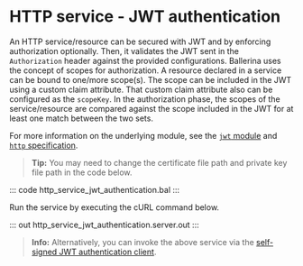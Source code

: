 # HTTP service - JWT authentication

An HTTP service/resource can be secured with JWT and by enforcing authorization optionally. Then, it validates the JWT sent in the `Authorization` header against the provided configurations. Ballerina uses the concept of scopes for authorization. A resource declared in a service can be bound to one/more scope(s). The scope can be included in the JWT using a custom claim attribute. That custom claim attribute also can be configured as the `scopeKey`. In the authorization phase, the scopes of the service/resource are compared against the scope included in the JWT for at least one match between the two sets.

For more information on the underlying module, see the [`jwt` module](https://lib.ballerina.io/ballerina/jwt/latest/) and [`http` specification](https://ballerina.io/spec/http/#9113-listener---jwt-auth).

>**Tip:** You may need to change the certificate file path and private key file path in the code below.

::: code http_service_jwt_authentication.bal :::

Run the service by executing the cURL command below.

::: out http_service_jwt_authentication.server.out :::

>**Info:** Alternatively, you can invoke the above service via the [self-signed JWT authentication client](/learn/by-example/http-client-self-signed-jwt-authentication).
